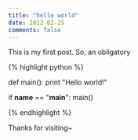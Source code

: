 ```yaml
---
title: "hello world"
date: 2012-02-25
comments: false
---
```



This is my first post. So, an obligatory

{% highlight python %}

def main():
  print "Hello world!"

if __name__ == "__main__":
  main()

{% endhighlight %}

Thanks for visiting~

